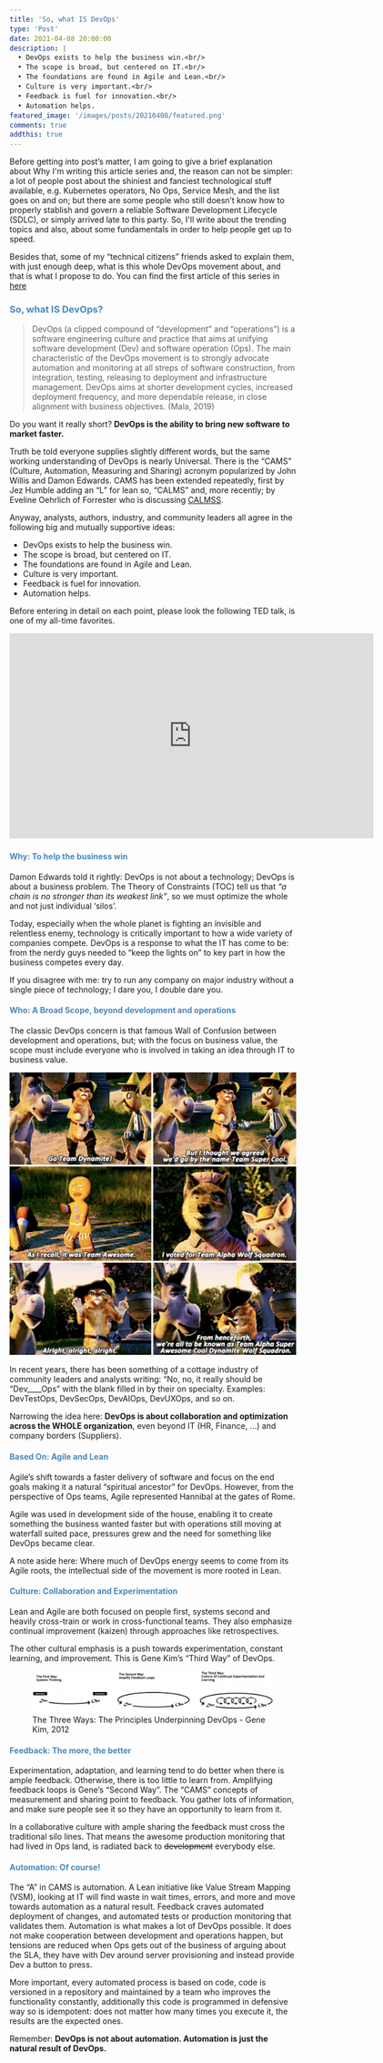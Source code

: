```yaml
---
title: 'So, what IS DevOps'
type: 'Post'
date: 2021-04-08 20:00:00
description: |
  •	DevOps exists to help the business win.<br/>
  •	The scope is broad, but centered on IT.<br/>
  •	The foundations are found in Agile and Lean.<br/>
  •	Culture is very important.<br/>
  •	Feedback is fuel for innovation.<br/>
  •	Automation helps.
featured_image: '/images/posts/20210408/featured.png'
comments: true
addthis: true
---
```


Before getting into post’s matter, I am going to give a brief explanation about Why I'm writing this article series and, the reason can not be simpler: a lot of people post about the shiniest and fanciest technological stuff available, e.g. Kubernetes operators, No Ops, Service Mesh, and the list goes on and on; but there are some people who still doesn’t know how to properly stablish and govern a reliable Software Development Lifecycle (SDLC), or simply arrived late to this party. So, I'll write about the trending topics and also, about some fundamentals in order to help people get up to speed.

Besides that, some of my “technical citizens” friends asked to explain them, with just enough deep, what is this whole DevOps movement about, and that is what I propose to do. You can find the first article of this series in [here](/blog/2021/04/04/devops-what-is-not/)

### <span style="color:#4888bc">So, what IS DevOps?</span>
> DevOps (a clipped compound of “development” and “operations”) is a software engineering culture and practice that aims at unifying software development (Dev) and software operation (Ops). The main characteristic of the DevOps movement is to strongly advocate automation and monitoring at all streps of software construction, from integration, testing, releasing to deployment and infrastructure management. DevOps aims at shorter development cycles, increased deployment frequency, and more dependable release, in close alignment with business objectives. (Mala, 2019)

Do you want it really short? **DevOps is the ability to bring new software to market faster.**

Truth be told everyone supplies slightly different words, but the same working understanding of DevOps is nearly Universal. There is the “CAMS” (Culture, Automation, Measuring and Sharing) acronym popularized by John Willis and Damon Edwards. CAMS has been extended repeatedly, first by Jez Humble adding an “L” for lean so, “CALMS” and, more recently; by Eveline Oehrlich of Forrester who is discussing [CALMSS](https://go.forrester.com/blogs/15-03-02-devops_now_with_calmss/).

Anyway, analysts, authors, industry, and community leaders all agree in the following big and mutually supportive ideas:
* DevOps exists to help the business win.
* The scope is broad, but centered on IT.
* The foundations are found in Agile and Lean.
* Culture is very important.
* Feedback is fuel for innovation.
* Automation helps.

Before entering in detail on each point, please look the following TED talk, is one of my all-time favorites.
<iframe src="https://www.youtube.com/embed/7zFeuSagktM" width="640" height="360" frameborder="0" webkitallowfullscreen mozallowfullscreen allowfullscreen></iframe>

#### <span style="color:#4888bc">Why: To help the business win</span>

Damon Edwards told it rightly: DevOps is not about a technology; DevOps is about a business problem. The Theory of Constraints (TOC) tell us that *“a chain is no stronger than its weakest link”*, so we must optimize the whole and not just individual ‘silos’.

Today, especially when the whole planet is fighting an invisible and relentless enemy, technology is critically important to how a wide variety of companies compete. DevOps is a response to what the IT has come to be: from the nerdy guys needed to “keep the lights on” to key part in how the business competes every day.

If you disagree with me: try to run any company on major industry without a single piece of technology; I dare you, I double dare you.

#### <span style="color:#4888bc">Who: A Broad Scope, beyond development and operations</span>
The classic DevOps concern is that famous Wall of Confusion between development and operations, but; with the focus on business value, the scope must include everyone who is involved in taking an idea through IT to business value.

<img src="/images/posts/20210408/teamalphasuperawesome.jpg" width="640">

In recent years, there has been something of a cottage industry of community leaders and analysts writing: “No, no, it really should be “Dev____Ops” with the blank filled in by their on specialty. Examples: DevTestOps, DevSecOps, DevAIOps, DevUXOps, and so on.

Narrowing the idea here: **DevOps is about collaboration and optimization across the WHOLE organization**, even beyond IT (HR, Finance, …) and company borders (Suppliers).

#### <span style="color:#4888bc">Based On: Agile and Lean</span>
Agile’s shift towards a faster delivery of software and focus on the end goals making it a natural “spiritual ancestor” for DevOps. However, from the perspective of Ops teams, Agile represented Hannibal at the gates of Rome.

Agile was used in development side of the house, enabling it to create something the business wanted faster but with operations still moving at waterfall suited pace, pressures grew and the need for something like DevOps became clear.

A note aside here: Where much of DevOps energy seems to come from its Agile roots, the intellectual side of the movement is more rooted in Lean.

#### <span style="color:#4888bc">Culture: Collaboration and Experimentation</span>
Lean and Agile are both focused on people first, systems second and heavily cross-train or work in cross-functional teams. They also emphasize continual improvement (kaizen) through approaches like retrospectives.

The other cultural emphasis is a push towards experimentation, constant learning, and improvement. This is Gene Kim’s “Third Way” of DevOps.

<figure>
<a href="https://itrevolution.com/the-three-ways-principles-underpinning-devops/" target="_blank"><img src="/images/posts/20210408/3ways.png"></a>
<figcaption>The Three Ways: The Principles Underpinning DevOps - Gene Kim, 2012</figcaption>
</figure>

#### <span style="color:#4888bc">Feedback: The more, the better</span>
Experimentation, adaptation, and learning tend to do better when there is ample feedback. Otherwise, there is too little to learn from. Amplifying feedback loops is Gene’s “Second Way”. The “CAMS” concepts of measurement and sharing point to feedback. You gather lots of information, and make sure people see it so they have an opportunity to learn from it.

In a collaborative culture with ample sharing the feedback must cross the traditional silo lines. That means the awesome production monitoring that had lived in Ops land, is radiated back to ~~development~~ everybody else.

#### <span style="color:#4888bc">Automation: Of course!</span>
The “A” in CAMS is automation. A Lean initiative like Value Stream Mapping (VSM), looking at IT will find waste in wait times, errors, and more and move towards automation as a natural result. Feedback craves automated deployment of changes, and automated tests or production monitoring that validates them. Automation is what makes a lot of DevOps possible. It does not make cooperation between development and operations happen, but tensions are reduced when Ops gets out of the business of arguing about the SLA, they have with Dev around server provisioning and instead provide Dev a button to press.

More important, every automated process is based on code, code is versioned in a repository and maintained by a team who improves the functionality constantly, additionally this code is programmed in defensive way so is idempotent: does not matter how many times you execute it, the results are the expected ones.

Remember: **DevOps is not about automation. Automation is just the natural result of DevOps.**
